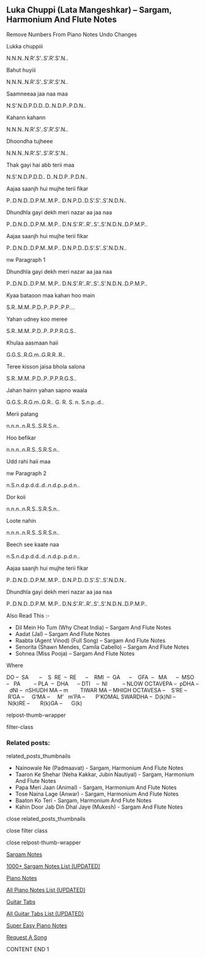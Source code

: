 
## Luka Chuppi (Lata Mangeshkar) – Sargam, Harmonium And Flute Notes

Remove Numbers From Piano Notes
Undo Changes

Lukka chuppiii

N.N.N..N.R’.S’..S’.R’.S’.N..

Bahut huyiii

N.N.N..N.R’.S’..S’.R’.S’.N..

Saamneeaa jaa naa maa

N.S’.N.D.P.D.D..D..N.D.P..P.D.N..

Kahann kahann

N.N.N..N.R’.S’..S’.R’.S’.N..

Dhoondha tujheee

N.N.N..N.R’.S’..S’.R’.S’.N..

Thak gayi hai abb terii maa

N.S’.N.D.P.D.D.. D..N.D.P..P.D.N..

Aajaa saanjh hui mujhe terii fikar

P..D.N.D..D.P.M..M.P.. D.N.P.D..D.S’.S’..S’.N.D.N..

Dhundhla gayi dekh meri nazar aa jaa naa

P..D.N.D..D.P.M..M.P.. D.N.S’.R’..R’..S’..S’.N.D.N..D.P.M.P..

Aajaa saanjh hui mujhe terii fikar

P..D.N.D..D.P.M..M.P.. D.N.P.D..D.S’.S’..S’.N.D.N..

nw Paragraph 1

Dhundhla gayi dekh meri nazar aa jaa naa

P..D.N.D..D.P.M. M.P.. D.N.S’.R’..R’..S’..S’.N.D.N..D.P.M.P..

Kyaa bataoon maa kahan hoo main

S.R..M.M..P.D..P..P.P..P.P….

Yahan udney koo meree

S.R..M.M..P.D..P..P.P.R.G.S..

Khulaa aasmaan haii

G.G.S..R.G.m..G.R.R..R..

Teree kisson jaisa bhola salona

S.R..M.M..P.D..P..P.P.R.G.S..

Jahan hainn yahan sapno waala

G.G.S..R.G.m..G.R.. G. R. S. n. S.n.p..d..

Merii patang

n.n.n..n.R.S..S.R.S.n..

Hoo befikar

n.n.n..n.R.S..S.R.S.n..

Udd rahi haii maa

nw Paragraph 2

n.S.n.d.p.d.d..d..n.d.p..p.d.n..

Dor koii

n.n.n..n.R.S..S.R.S.n..

Loote nahin

n.n.n..n.R.S..S.R.S.n..

Beech see kaate naa

n.S.n.d.p.d.d..d..n.d.p..p.d.n..

Aajaa saanjh hui mujhe terii fikar

P..D.N.D..D.P.M..M.P.. D.N.P.D..D.S’.S’..S’.N.D.N..

Dhundhla gayi dekh meri nazar aa jaa naa

P..D.N.D..D.P.M. M.P.. D.N.S’.R’..R’..S’..S’.N.D.N..D.P.M.P..



Also Read This :-



* Dil Mein Ho Tum (Why Cheat India) – Sargam And Flute Notes
* Aadat (Jal) – Sargam And Flute Notes
* Raabta (Agent Vinod) (Full Song) – Sargam And Flute Notes
* Senorita (Shawn Mendes, Camila Cabello) – Sargam And Flute Notes
* Sohnea (Miss Pooja) – Sargam And Flute Notes

Where



DO –  SA       –    S  RE  –  RE      –    RMI  –  GA      –    GFA  –   MA      –  MSO  –   PA         – PLA  –  DHA      – DTI    –  NI          – NLOW OCTAVEPA –  pDHA –  dNI –  nSHUDH MA – m        TIWAR MA – MHIGH OCTAVESA –    S’RE –     R’GA –     G’MA –     M’   m’PA –       P’KOMAL SWARDHA –  D(k)NI –       N(k)RE –       R(k)GA –      G(k)



relpost-thumb-wrapper

filter-class

### Related posts:

related_posts_thumbnails

* Nainowale Ne (Padmaavat) - Sargam, Harmonium And Flute Notes
* Taaron Ke Shehar (Neha Kakkar, Jubin Nautiyal) - Sargam, Harmonium And Flute Notes
* Papa Meri Jaan (Animal) - Sargam, Harmonium And Flute Notes
* Tose Naina Lage (Anwar) - Sargam, Harmonium And Flute Notes
* Baaton Ko Teri - Sargam, Harmonium And Flute Notes
* Kahin Door Jab Din Dhal Jaye (Mukesh) - Sargam And Flute Notes

close related_posts_thumbnails

close filter class

close relpost-thumb-wrapper

[Sargam Notes](https://www.notationsworld.com/sargam-notes.html)

[1000+ Sargam Notes List (UPDATED)](https://www.notationsworld.com/all-songs-list-sargam-notes.html)

[Piano Notes](https://www.notationsworld.com/piano-notes.html)

[All Piano Notes List (UPDATED)](https://www.notationsworld.com/all-songs-list-piano-notes.html)

[Guitar Tabs](https://www.notationsworld.com/guitar-tabs.html)

[All Guitar Tabs List (UPDATED)](https://www.notationsworld.com/all-songs-list-guitar-tabs.html)

[Super Easy Piano Notes](https://studywall.in/)

[Request A Song](https://www.notationsworld.com/request-a-song.html)

CONTENT END 1

